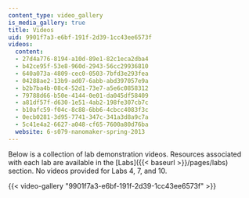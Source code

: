 ```yaml
---
content_type: video_gallery
is_media_gallery: true
title: Videos
uid: 9901f7a3-e6bf-191f-2d39-1cc43ee6573f
videos:
  content:
  - 27d4a776-8194-a10d-89e1-82c1eca2dba4
  - b42ce95f-53e8-960d-2943-56cc29936810
  - 640a073a-4809-cec0-0503-7bfd3e293fea
  - 04288ae2-13b9-ad07-6abb-abd397057e9a
  - b2b7ba4b-08c4-52d1-73e7-a5e6c0858312
  - 79788d66-b50e-4144-0e01-da045df58409
  - a81df57f-d630-1e51-4ab2-198fe307cb7c
  - b10afc59-f04c-8c88-6bb6-4cbcc4083f3c
  - 0ecb0281-3d95-7741-347c-341a3d8a9c7a
  - 5c41e4a2-6627-a048-cf65-7600a80d76ba
  website: 6-s079-nanomaker-spring-2013
---
```


Below is a collection of lab demonstration videos. Resources associated with each lab are available in the [Labs]({{< baseurl >}}/pages/labs) section. No videos provided for Labs 4, 7, and 10.

{{< video-gallery "9901f7a3-e6bf-191f-2d39-1cc43ee6573f" >}}

